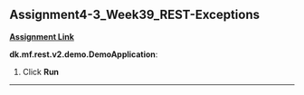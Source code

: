## Assignment4-3_Week39_REST-Exceptions
**[Assignment Link](https://datsoftlyngby.github.io/soft2020fall/resources/2c766782-REST-Exercises.pdf)**  

**dk.mf.rest.v2.demo.DemoApplication**:  
1. Click **Run**
***